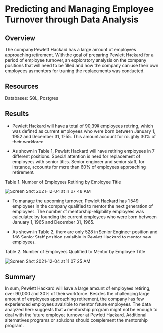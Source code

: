 # Predicting and Managing Employee Turnover through Data Analysis

## Overview
The company Pewlett Hackard has a large amount of employees approaching retirement. With the goal of preparing Pewlett Hackard for a period of employee turnover, an exploratory analysis on the company positions that will need to be filled and how the company can use their own employees as mentors for training the replacements was conducted.

## Resources
Databases: SQL, Postgres

## Results

- Pewlett Hackard will have a total of 90,398 employees retiring, which was defined as current employees who were born between January 1, 1952 and December 31, 1955. This amount account for roughly 30% of their workforce.

- As shown in Table 1, Pewlett Hackard will have retiring employees in 7 different positions. Special attention is need for replacement of employees with senior titles. Senior engineer and senior staff, for instance, accounts for more than 60% of employees approaching retirement.

Table 1. Number of Employees Retiring by Employee Title

![Screen Shot 2021-12-04 at 11 07 48 AM](https://user-images.githubusercontent.com/89421440/144721833-08c18615-46ed-483d-9133-a62e37f7f220.png)


- To manage the upcoming turnover, Pewlett Hackard has 1,549 employees in the company qualified to mentor the next generation of employees. The number of mentorship-eligibility employees was calculated by founding the current employees who were born between January 1, 1965 and December 31, 1965.

- As shown in Table 2, there are only 528 in Senior Engineer position and 146 Senior Staff position avalaible in Pewlett Hackard to mentor new employees.

Table 2. Number of Employees Qualified to Mentor by Employee Title

![Screen Shot 2021-12-04 at 11 07 25 AM](https://user-images.githubusercontent.com/89421440/144721836-09664fda-2253-4c75-a502-28f29d9c27df.png)


## Summary
In sum, Pewlett Hackard will have a large amount of employees retiring, over 90,000 and 30% of their workforce. Besides the challenging large amount of employees approaching retirement, the company has few experienced employees avalaible to mentor future employees. The data analyzed here suggests that a mentorship program might not be enough to deal with the future employee turnover at Pewlett Hackard. Additional alternatives programs or solutions should complement the mentorship program.
